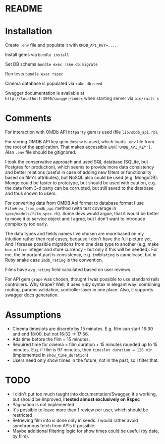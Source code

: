 # README

# Installation

Create `.env` file and populate it with `OMDB_API_KEY=....`

Install gems via `bundle install`

Set DB schema `bundle exec rake db:migrate`

Run tests `bundle exec rspec`

Cinema database is populated via `rake db:seed`.

Swagger documentation is available at `http://localhost:3000/swagger/index` when starting server via `bin/rails s`

# Comments

For interaction with OMDb API `httparty` gem is used (file `lib/obdb_api.rb`).

For storing OMDB API key gem `dotenv` is used, which loads `.env` file from the root of the application. 
That makes accessible `ENV['OMDB_API_KEY']`. Also `.env` file should be gitignored.

I took the conservative approach and used SQL database (SQLite, but Postgres for production), which seems to provide more data consistency and better relations (useful in case of adding new filters or functionality based on film's attributes), but NoSQL also could be used (e.g. MongoDB). Mongo could be faster to prototype, but should be used with caution, e.g. the data from 3-d party can be corrupted, but still saved to the database and thus shown to users.

For converting data from OMDB Api format to database format I use `Film#new_from_omdb_api` method (with test coverage in `spec/models/film_spec.rb`). Some devs would argue, that it would be better to move it to service object and I agree, but I don't want to introduce complexity too early.

The data types and fields names I've chosen are more based on my intuition rather then real cases, because I don't have the full picture yet. And I foresee possible migrations from one data type to another (e.g. make `box_office` integer and store currency - but only if this will be needed). For me, the important part is consistency, e.g. `imdbRating` is camelcase, but in Ruby snake case `imdb_rating` is the convention.

Films have `avg_rating` field calculated based on user reviews.

For API gem `grape` was chosen, thought I was possible to use standard rails controllers. Why Grape? Well, it uses ruby syntax in elegant way: combining routing, params validation, controller layer in one place. Also, it supports swagger docs generation.

# Assumptions

* Cinema timeslots are discrete by 15 minutes. E.g. film can start 16:30 and end 18:00, but not 16:32 -> 17:56.
* Ads time before the film = 15 minutes.
* Required time for cinema = film duration + 15 minutes rounded up to 15 minutes. E.g. if film is 97 minutes, then
`timeslot duration = 120 min` (implemented in `show_time_duration`)
* Users need only show times in the future, not in the past, so I filter that.

# TODO

* I didn't put too much taught into documentation/Swagger, it's working, but should be improved, **I tested almost exclusively on Rspec**
* Pagination is not implemented
* It's possible to leave more than 1 review per user, which should be restricted
* Retrieving film info is done only in seeds. I would rather avoid synchronous fetch from APIs if possible.
* Maybe additional filtering logic for show times could be useful (by date, by film).
